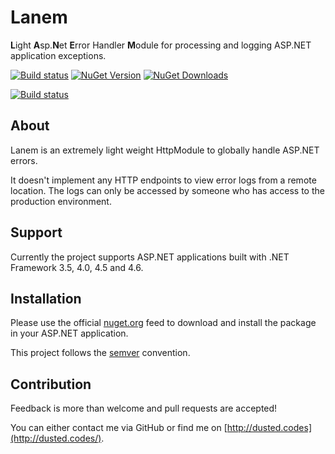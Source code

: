 # Lanem
**L**ight **A**sp.**N**et **E**rror Handler **M**odule for processing and logging ASP.NET application exceptions.

[![Build status](https://ci.appveyor.com/api/projects/status/ta3vwfttw0g85l2a/branch/master?svg=true)](https://ci.appveyor.com/project/dustinmoris/lanem/branch/master)
[![NuGet Version](https://img.shields.io/nuget/v/Lanem.svg)](https://www.nuget.org/packages/Lanem/)
[![NuGet Downloads](https://img.shields.io/nuget/dt/Lanem.svg)](https://www.nuget.org/packages/Lanem/)

[![Build status](https://ci-buildstats.azurewebsites.net/appveyor/chart/dustinmoris/lanem)](https://ci.appveyor.com/project/dustinmoris/lanem/history)

## About
Lanem is an extremely light weight HttpModule to globally handle ASP.NET errors.

It doesn't implement any HTTP endpoints to view error logs from a remote location. The logs can only be accessed by someone who has access to the production environment.

## Support

Currently the project supports ASP.NET applications built with .NET Framework 3.5, 4.0, 4.5 and 4.6.

## Installation

Please use the official [nuget.org](https://www.nuget.org/) feed to download and install the package in your ASP.NET application.

This project follows the [semver](http://semver.org/) convention.

## Contribution

Feedback is more than welcome and pull requests are accepted!

You can either contact me via GitHub or find me on [http://dusted.codes](http://dusted.codes/).
